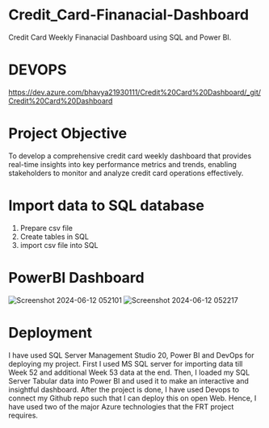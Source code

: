 # Credit_Card-Finanacial-Dashboard
Credit Card Weekly Finanacial Dashboard using SQL and Power BI.

# DEVOPS
https://dev.azure.com/bhavya21930111/Credit%20Card%20Dashboard/_git/Credit%20Card%20Dashboard

# Project Objective
To develop a comprehensive credit card weekly dashboard that provides real-time insights into key performance metrics and trends, enabling stakeholders to monitor and analyze credit card operations effectively.

# Import data to SQL database
1. Prepare csv file 
2. Create tables in SQL
3. import csv file into SQL

# PowerBI Dashboard

![Screenshot 2024-06-12 052101](https://github.com/BhavyaTuli/Credit_Card-Finanacial-Dashboard/assets/159495674/5e7918c0-2a27-4b71-9fc5-a5b03c30bb61)
![Screenshot 2024-06-12 052217](https://github.com/BhavyaTuli/Credit_Card-Finanacial-Dashboard/assets/159495674/5c79498a-89db-4fc4-8737-db6ebf5c49df)

# Deployment
 I have used SQL Server Management Studio 20, Power BI and DevOps for deploying my project. First I used MS SQL server for importing data till Week 52 and additional Week 53 data at the end. Then, I loaded my SQL Server Tabular data into Power BI and used it to make an interactive and insightful dashboard. After the project is done, I have used Devops to connect my Github repo such that I can deploy this on open Web.
 Hence, I have used two of the major Azure technologies that the FRT project requires.


